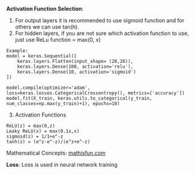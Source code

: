 **Activation Function Selection**:
1. For output layers it is recommended to use sigmoid function and for others we can use tan(h).
2. For hidden layers, if you are not sure which activation function to use, just use ReLu function = max(0, x)
```
Example:
model = keras.Sequential([
    keras.layers.Flatten(input_shape= (28,28)),
    keras.layers.Dense(100, activation='relu'),
    keras.layers.Dense(10, activation='sigmoid')
])

model.compile(optimizer='adam', loss=keras.losses.CategoricalCrossentropy(), metrics=['accuracy'])
model.fit(X_train, keras.utils.to_categorical(y_train, num_classes=np.max(y_train)+1), epochs=10)
```
3. Activation Functions 
```
ReLU(z) = max(0,z)
Leaky ReLU(x) = max(0.1x,x)
sigmoid(z) = 1/1+e^-z
tanh(z) = (e^z-e^-z)/(e^z+e^-z)
```
Mathematical Concepts:
[mathisfun.com](https://www.mathsisfun.com/)

**Loss**:
Loss is used in neural network training
